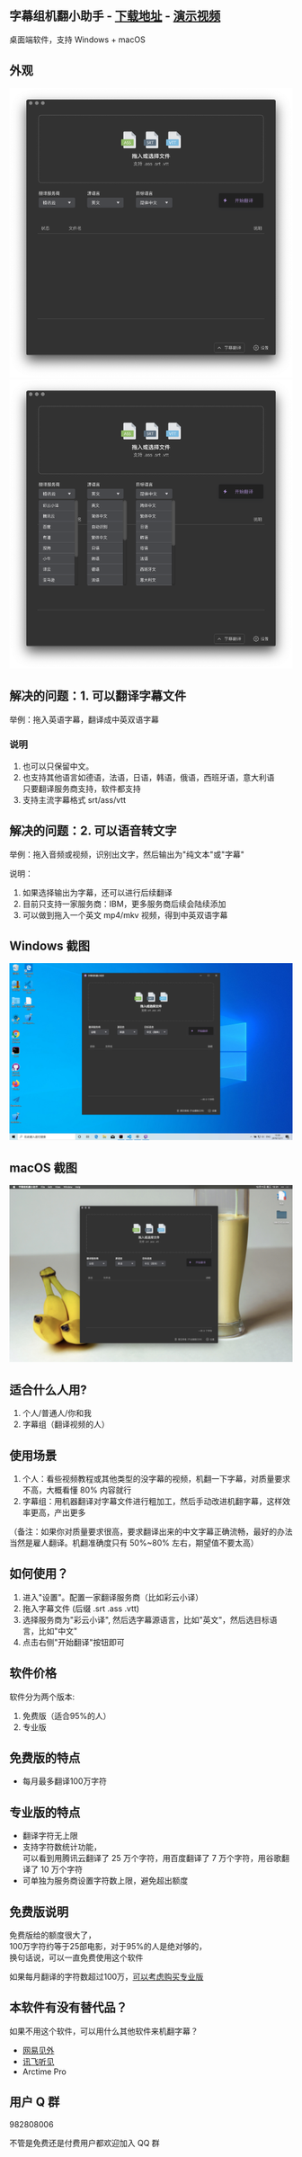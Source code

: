 ## 字幕组机翻小助手 - [下载地址](https://github.com/1c7/Translate-Subtitle-File/releases) - [演示视频](https://www.bilibili.com/video/av82675511)
桌面端软件，支持 Windows + macOS

## 外观
<img src="./image/i1.png">
<img src="./image/i2.png">

## 解决的问题：1. 可以翻译字幕文件
举例：拖入英语字幕，翻译成中英双语字幕   

### 说明
1. 也可以只保留中文。      
2. 也支持其他语言如德语，法语，日语，韩语，俄语，西班牙语，意大利语       
只要翻译服务商支持，软件都支持    
3. 支持主流字幕格式 srt/ass/vtt   

## 解决的问题：2. 可以语音转文字          
举例：拖入音频或视频，识别出文字，然后输出为"纯文本"或"字幕"    

说明：
1. 如果选择输出为字幕，还可以进行后续翻译        
2. 目前只支持一家服务商：IBM，更多服务商后续会陆续添加     
3. 可以做到拖入一个英文 mp4/mkv 视频，得到中英双语字幕      

## Windows 截图
<img src="./image/win.jpg">

## macOS 截图
<img src="./image/mac.jpg">

## 适合什么人用?
1. 个人/普通人/你和我
1. 字幕组（翻译视频的人）


## 使用场景
1. 个人：看些视频教程或其他类型的没字幕的视频，机翻一下字幕，对质量要求不高，大概看懂 80% 内容就行   
1. 字幕组：用机器翻译对字幕文件进行粗加工，然后手动改进机翻字幕，这样效率更高，产出更多

（备注：如果你对质量要求很高，要求翻译出来的中文字幕正确流畅，最好的办法当然是雇人翻译。机翻准确度只有 50%~80% 左右，期望值不要太高）   

## 如何使用？
1. 进入"设置"。配置一家翻译服务商（比如彩云小译） 
1. 拖入字幕文件 (后缀 .srt .ass .vtt)
2. 选择服务商为"彩云小译", 然后选字幕源语言，比如"英文"，然后选目标语言，比如"中文"
3. 点击右侧"开始翻译"按钮即可

## 软件价格
软件分为两个版本:
1. 免费版（适合95%的人）
2. 专业版

## 免费版的特点
* 每月最多翻译100万字符               

## 专业版的特点
* 翻译字符无上限
* 支持字符数统计功能，  
可以看到用腾讯云翻译了 25 万个字符，用百度翻译了 7 万个字符，用谷歌翻译了 10 万个字符
* 可单独为服务商设置字符数上限，避免超出额度
       
## 免费版说明
免费版给的额度很大了，   
100万字符约等于25部电影，对于95%的人是绝对够的，   
换句话说，可以一直免费使用这个软件             

如果每月翻译的字符数超过100万，[可以考虑购买专业版](https://mianbaoduo.com/o/bread/YZ6Vmps=)


## 本软件有没有替代品？  
如果不用这个软件，可以用什么其他软件来机翻字幕？   

* [网易见外](https://sight.netease.com/)
* [讯飞听见](https://www.iflyrec.com/)
* Arctime Pro

## 用户 Q 群
982808006    

不管是免费还是付费用户都欢迎加入 QQ 群           
